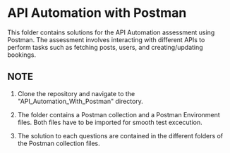 # API Automation with Postman

This folder contains solutions for the API Automation assessment using Postman. The assessment involves interacting with different APIs to perform tasks such as fetching posts, users, and creating/updating bookings.

## NOTE

1. Clone the repository and navigate to the "API_Automation_With_Postman" directory.

2. The folder contains a Postman collection and a Postman Environment files. Both files have to be imported for smooth test excecution.

3. The solution to each questions are contained in the different folders of the Postman collection files.